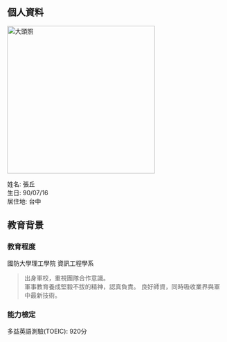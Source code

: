 ## 個人資料

<img src="https://i.imgur.com/epjG0mQ.jpeg"  width="341" heigh="512" alt="大頭照">

姓名: 張丘  
生日: 90/07/16    
居住地: 台中

## 教育背景  

### 教育程度
國防大學理工學院  資訊工程學系
>出身軍校，重視團隊合作意識。  
>軍事教育養成堅毅不拔的精神，認真負責。
>良好師資，同時吸收業界與軍中最新技術。

### 能力檢定
多益英語測驗(TOEIC): 920分

## 

